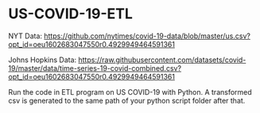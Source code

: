 # US-COVID-19-ETL
NYT Data: https://github.com/nytimes/covid-19-data/blob/master/us.csv?opt_id=oeu1602683047550r0.4929949464591361

Johns Hopkins Data: https://raw.githubusercontent.com/datasets/covid-19/master/data/time-series-19-covid-combined.csv?opt_id=oeu1602683047550r0.4929949464591361

Run the code in ETL program on US COVID-19 with Python.
A transformed csv is generated to the same path of your python script folder after that.
